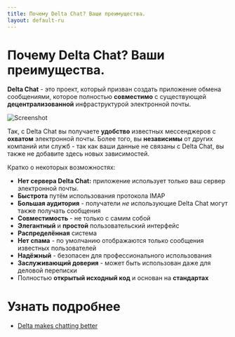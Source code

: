 ```yaml
---
title: Почему Delta Chat? Ваши преимущества.
layout: default-ru
---
```


# Почему Delta Chat? Ваши преимущества.

**Delta Chat** - это проект, который призван создать приложение обмена сообщениями, которое 
полностью **совместимо** с существующей **децентрализованной** инфраструктурой электронной почты.

![Screenshot](../assets/features/start-img4.png)

Так, с Delta Chat вы получаете **удобство** известных мессенджеров с
**охватом** электронной почты. Более того, вы **независимы** от других компаний или 
служб - так как ваши данные не связаны с Delta Chat, вы также не добавите здесь новых
зависимостей.

Кратко о некоторых возможностях:

- **Нет сервера Delta Chat:** приложение использует только ваш сервер электронной почты.
- **Быстрота** путём использования протокола IMAP
- **Большая аудитория** - получатели _не_ использующие Delta Chat могут также получать сообщения
- **Совместимость** - не только с самим собой
- **Элегантный** и **простой** пользовательский интерфейс
- **Распределённая** система
- **Нет спама** - по умолчанию отображаются только сообщения известных пользователей
- **Надёжный** - безопасен для профессионального использования
- **Заслуживающий доверия** - может быть использован даже для деловой переписки
- Полностью **открытый исходный код** и основан на **стандартах**

# Узнать подробнее

- [Delta makes chatting better](delta-makes-chatting-better)
